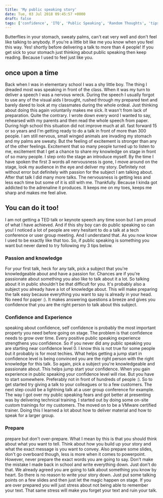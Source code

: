 ```yaml
---
title: 'My public speaking story'
date: Tue, 03 Jul 2018 09:45:57 +0000
draft: false
tags: ['confidence', 'ITQ', 'Public Speaking', 'Random Thoughts', 'tips']
---
```


Butterflies in your stomach, sweaty palms, can't eat very well and don't feel like talking to anybody. If you're a little bit like me you know when you feel this way. Yes! shortly before delivering a talk to more than 4 people! If you get sick to your stomach just thinking about public speaking then keep reading. Because I used to feel just like you.

once upon a time
----------------

Back when I was in elementary school I was a shy little boy. The thing I dreaded most was speaking in front of the class. When it was my turn to deliver a speech I was a nervous wreck. During the speech I usually forgot to use any of the visual aids I brought, rushed through my prepared text and barely dared to look at my classmates during the whole ordeal. Just thinking about doing this again voluntarily makes me sick. It wasn't from lack of preparation. Quite the contrary. I wrote down every word I wanted to say, rehearsed with my parents and then read the whole speech from paper. During high school this situation did not improve much at all. fast forward 15 or so years and I'm getting ready to do a talk in front of more than 300 people. I am still nervous, small winged animals are invading my stomach and my palms are sweaty. But the feeling of excitement is stronger than any of the other feelings. Excitement that so many people turned up to listen to me, excitement that I get a chance to share my knowledge on stage in front of so many people. I step onto the stage an introduce myself. By the time I have spoken the first 3 words all nervousness is gone, I move around on the stage, look my audience in the eye and deliver my story. Definitely not without error but definitely with passion for the subject I am talking about. After that talk I did many more talks. The nervousness is getting less and less each time but some of it is still with me. Thankfully. Because I kinda got addicted to the adrenaline it produces. It keeps me on my toes, keeps me sharp and makes me feel alive.

You can do it too!
------------------

I am not getting a TED talk or keynote speech any time soon but I am proud of what I have achieved. And if this shy boy can do public speaking so can you! I noticed a lot of people are very hesitant to do a talk at a tech conference or user group meeting. And I understand that. As you now know I used to be exactly like that too. So, if public speaking is something you want but never dared to try following my 3 tips below.

### Passion and knowledge

For your first talk, heck for any talk, pick a subject that you're knowledgeable about and have a passion for. Chances are if you're passionate about something you also like to talk about it a lot. So talking about it in public shouldn't be that difficult for you. It's probably also a subject you already have a lot of knowledge about. This will make preparing the talk easy because everything you want to say is already in your head. No need for paper :). It makes answering questions a breeze and gives you confidence that you are the right person to talk about this subject.

### Confidence and Experience

speaking about confidence, self confidence is probably the most important property you need before going on stage. The problem is that confidence needs to grow over time. Every positive public speaking experience strengthens you confidence. So if you never did any public speaking you are starting near confidence level 0. I know this is not true for some people but it probably is for most techies. What helps getting a jump start in confidence level is being convinced you are the right person with the right knowledge for this talk. So again, pick a subject you're knowledgeable and passionate about. This helps jump start your confidence. When you gain experience in public speaking your confidence level will rise. But you have to start somewhere. Preferably not in front of hundreds of people :). So to get started try giving a talk to your colleagues or to a few customers. The next step could be a lightning talk at a user group conference for example. The way I got over my public speaking fears and got better at presenting was by delivering technical training. I started out by doing some on-site custom trainings for my customers. The moved on to be a VMware certified trainer. Doing this I learned a lot about how to deliver material and how to speak for a larger group.

### Prepare

prepare but don't over-prepare. What I mean by this is that you should think about what you want to tell. Think about how you build up your story and what the exact message is you want to convey. Also prepare some slides, don't go overboard though, less is more when it comes to powerpoint. However, never prepare the exact words you are going to say. Don't make the mistake I made back in school and write everything down. Just don't do that. We already agreed you are going to talk about something you know by heart. So there is no reason to write your story down. Just put some talking points on a few slides and then just let the magic happen on stage. If you are over prepared you will just stress about not being able to remember your text. That same stress will make you forget your text and ruin your talk.